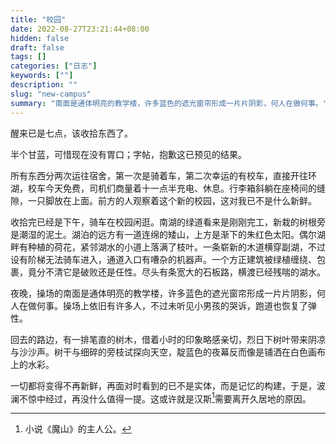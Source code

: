 ```yaml
---
title: "校园"
date: 2022-08-27T23:21:44+08:00
hidden: false
draft: false
tags: []
categories: ["日志"]
keywords: [""]
description: ""
slug: "new-campus"
summary: "南面是通体明亮的教学楼，许多蓝色的遮光窗帘形成一片片阴影，何人在做何事。"
---
```


醒来已是七点，该收拾东西了。

半个甘蓝，可惜现在没有胃口；字帖，抱歉这已预见的结果。

所有东西分两次运往宿舍，第一次是骑着车，第二次幸运的有校车，直接开往环湖，校车今天免费，司机们商量着十一点半充电、休息。行李箱斜躺在座椅间的缝隙，一只脚放在上面。前方的人观察着这个新的校园，这对我已不是什么新鲜。

收拾完已经是下午，骑车在校园闲逛。南湖的绿道看来是刚刚完工，新栽的树根旁是潮湿的泥土。湖泊的远方有一道连绵的矮山，上方是渐下的朱红色太阳。偶尔湖畔有种植的荷花，紧邻湖水的小道上落满了枝叶。一条崭新的木道横穿副湖，不过设有阶梯无法骑车进入，通道入口有嘈杂的机器声。一个方正建筑被绿植缠绕、包裹，竟分不清它是破败还是任性。尽头有条宽大的石板路，横渡已经残喘的湖水。

夜晚，操场的南面是通体明亮的教学楼，许多蓝色的遮光窗帘形成一片片阴影，何人在做何事。操场上依旧有许多人，不过未听见小男孩的哭诉，跑道也恢复了弹性。

回去的路边，有一排笔直的树木，借着小时的印象略感亲切，烈日下树叶带来阴凉与沙沙声。树干与细碎的旁枝试探向天空，靛蓝色的夜幕反而像是铺洒在白色画布上的水彩。

一切都将变得不再新鲜，再面对时看到的已不是实体，而是记忆的构建，于是，波澜不惊中经过，再没什么值得一提。这或许就是汉斯[^1]需要离开久居地的原因。


[^1]:小说《魔山》的主人公。
